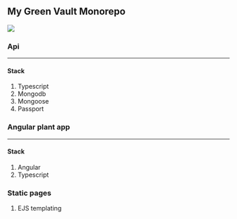 ## My Green Vault Monorepo
![](https://mygreenvault.com/wp-content/uploads/2018/02/icon.png)

### Api
---
#### Stack
1) Typescript
2) Mongodb
3) Mongoose
4) Passport

### Angular plant app
---
#### Stack
1) Angular
2) Typescript

### Static pages
1) EJS templating 